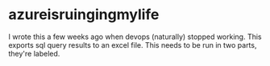 # azureisruingingmylife
I wrote this a few weeks ago when devops (naturally) stopped working. This exports sql query results to an excel file.
This needs to be run in two parts, they're labeled.
